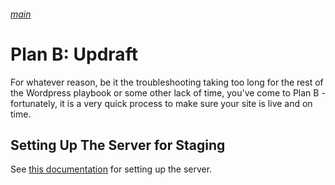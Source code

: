 ###### [main](README.md)
Plan B: Updraft
===============

For whatever reason, be it the troubleshooting taking too long for the rest of the Wordpress playbook or some other lack of time, you've come to Plan B - fortunately, it is a very quick process to make sure your site is live and on time.

## Setting Up The Server for Staging

See [this documentation](github.md) for setting up the server.

##
